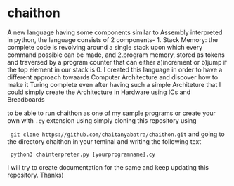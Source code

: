 # chaithon
A new language having some components similar to Assembly interpreted in python, the language consists of 2 components- 1. Stack Memory: the complete code is revolving around a single stack upon which every command possible can be made, and 2.program memory, stored as tokens and traversed by a program counter that can either a)increment or b)jump if the top element in our stack is 0. I created this language in order to have a different approach towaards Computer Architecture and discover how to make it Turing complete even after having such a simple Architeture that I could simply create the Architecture in Hardware using ICs and Breadboards

to be able to run chaithon as one of my sample programs or create your own with ```.cy``` extension using simply cloning this repository using 

``` git clone https://github.com/chaitanyabatra/chaithon.git```
and going to the directory chaithon in your teminal and writing the following text

``` python3 chainterpreter.py [yourprogramname].cy```

I will try to create documentation for the same and keep updating this repository.
Thanks)
